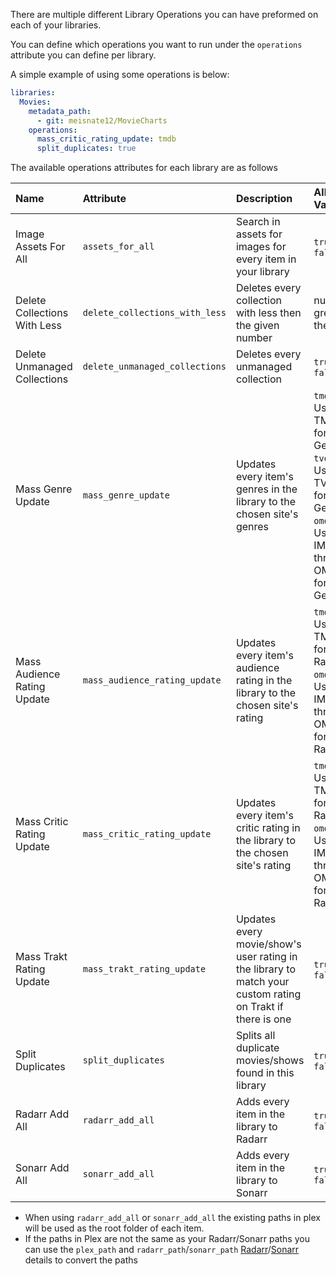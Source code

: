 There are multiple different Library Operations you can have preformed on each of your libraries.

You can define which operations you want to run under the `operations` attribute you can define per library.

A simple example of using some operations is below:
```yaml
libraries:
  Movies:
    metadata_path:
      - git: meisnate12/MovieCharts
    operations:
      mass_critic_rating_update: tmdb
      split_duplicates: true
```

The available operations attributes for each library are as follows

| Name | Attribute | Description | Allowed Values |
| :--- | :--- | :--- | :--- |
| Image Assets For All | `assets_for_all` | Search in assets for images for every item in your library | `true` or `false` |
| Delete Collections With Less | `delete_collections_with_less` | Deletes every collection with less then the given number | number greater then 0 |
| Delete Unmanaged Collections | `delete_unmanaged_collections` | Deletes every unmanaged collection | `true` or `false` |
| Mass Genre Update | `mass_genre_update` | Updates every item's genres in the library to the chosen site's genres | `tmdb`: Use TMDb for Genres<br>`tvdb`: Use TVDb for Genres<br>`omdb`: Use IMDb through OMDb for Genres |
| Mass Audience Rating Update | `mass_audience_rating_update` | Updates every item's audience rating in the library to the chosen site's rating | `tmdb`: Use TMDb for Rating<br>`omdb`: Use IMDb through OMDb for Rating |
| Mass Critic Rating Update | `mass_critic_rating_update` | Updates every item's critic rating in the library to the chosen site's rating | `tmdb`: Use TMDb for Rating<br>`omdb`: Use IMDb through OMDb for Rating |
| Mass Trakt Rating Update | `mass_trakt_rating_update` | Updates every movie/show's user rating in the library to match your custom rating on Trakt if there is one | `true` or `false` |
| Split Duplicates | `split_duplicates` | Splits all duplicate movies/shows found in this library | `true` or `false` |
| Radarr Add All | `radarr_add_all` | Adds every item in the library to Radarr | `true` or `false` |
| Sonarr Add All | `sonarr_add_all` | Adds every item in the library to Sonarr | `true` or `false` |

* When using `radarr_add_all` or `sonarr_add_all` the existing paths in plex will be used as the root folder of each item.
* If the paths in Plex are not the same as your Radarr/Sonarr paths you can use the `plex_path` and `radarr_path`/`sonarr_path` [Radarr](https://github.com/meisnate12/Plex-Meta-Manager/wiki/Radarr-Attributes)/[Sonarr](https://github.com/meisnate12/Plex-Meta-Manager/wiki/Sonarr-Attributes) details to convert the paths
